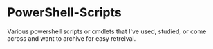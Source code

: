 # PowerShell-Scripts
Various powershell scripts or cmdlets that I've used, studied, or come across and want to archive for easy retreival.
